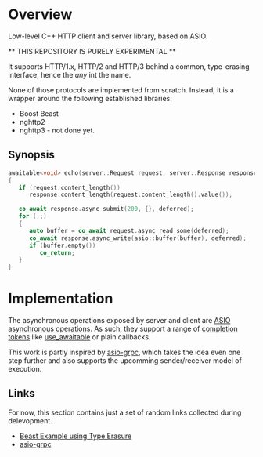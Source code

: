 # Overview
Low-level C++ HTTP client and server library, based on ASIO.

** THIS REPOSITORY IS PURELY EXPERIMENTAL **

It supports HTTP/1.x, HTTP/2 and HTTP/3 behind a common, type-erasing interface, hence the *any* int the name.

None of those protocols are implemented from scratch. Instead, it is a wrapper around the following established libraries:

* Boost Beast
* nghttp2
* nghttp3 - not done yet.

## Synopsis

```C++
awaitable<void> echo(server::Request request, server::Response response)
{
   if (request.content_length())
      response.content_length(request.content_length().value());

   co_await response.async_submit(200, {}, deferred);
   for (;;)
   {
      auto buffer = co_await request.async_read_some(deferred);
      co_await response.async_write(asio::buffer(buffer), deferred);
      if (buffer.empty())
         co_return;
   }
}
```

# Implementation

The asynchronous operations exposed by server and client are [ASIO asynchronous operations](https://think-async.com/Asio/asio-1.30.2/doc/asio/reference/asynchronous_operations.html). As such, they support a range of [completion tokens](https://think-async.com/Asio/asio-1.30.2/doc/asio/overview/model/completion_tokens.html) like [use_awaitable](https://think-async.com/Asio/asio-1.30.2/doc/asio/reference/use_awaitable.html) or plain callbacks.


This work is partly inspired by [asio-grpc](https://github.com/Tradias/asio-grpc), which takes the idea even one step further and also supports the upcomming sender/receiver model of execution.


## Links

For now, this section contains just a set of random links collected during delevopment.

* [Beast Example using Type Erasure](https://www.boost.org/doc/libs/develop/boost/beast/http/message_generator.hpp)
* [asio-grpc](https://github.com/Tradias/asio-grpc)

